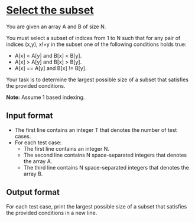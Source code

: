 # [Select the subset][link]

You are given an array A and B of size N.

You must select a subset of indices from 1 to N such that for any pair of indices (x,y), x!=y in the subset one of the following conditions holds true:

- A[x] < A[y] and B[x] < B[y].
- A[x] > A[y] and B[x] > B[y].
- A[x] == A[y] and B[x] != B[y].

Your task is to determine the largest possible size of a subset that satisfies the provided conditions.

**Note:** Assume 1 based indexing.

## Input format

- The first line contains an integer T that denotes the number of test cases.
- For each test case:
  - The first line contains an integer N.
  - The second line contains N space-separated integers that denotes the array A.
  - The third line contains N space-separated integers that denotes the array B.

## Output format

For each test case, print the largest possible size of a subset that satisfies the provided conditions in a new line.

[link]: https://www.hackerearth.com/practice/algorithms/sorting/merge-sort/practice-problems/algorithm/choose-subset-d983994d/
